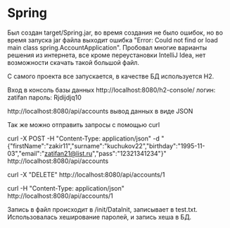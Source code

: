 # Spring

Был создан target/Spring.jar, во время создания не было ошибок, но во время запуска jar файла выходит ошибка "Error: Could not find or load main class spring.AccountApplication".
Пробовал многие варианты решения из интернета, все кроме переустановки IntelliJ Idea, нет возможности скачать такой большой файл.

С самого проекта все запускается, в качестве БД используется H2.

Вход в консоль базы данных http://localhost:8080/h2-console/ логин: zatifan пароль: Rjdijdjq10

http://localhost:8080/api/accounts вывод данных в виде JSON

Так же можно отправить запросы с помощью curl

curl -X POST -H "Content-Type: application/json" -d "{\"firstName\":\"zakir11\",\"surname\":\"kuchukov22\",\"birthday\":\"1995-11-03\",\"email\":\"zatifan21@list.ru\",\"pass\":\"12321341234\"}" http://localhost:8080/api/accounts

curl -X "DELETE" http://localhost:8080/api/accounts/1

curl -H "Content-Type: application/json" http://localhost:8080/api/accounts/1

Запись в файл происходит в /init/DataInit, записывает в test.txt. Использовалась хеширование паролей, и запись хеша в БД.
